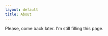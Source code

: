 ```yaml
---
layout: default
title: About
---
```


<!-- <p class="message">
  Hey there! This page is included as an example. Feel free to customize it for your own use upon downloading. Carry on!
</p> -->

Please, come back later. I'm still filling this page.
